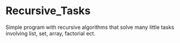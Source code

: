 # Recursive_Tasks
Simple program with recursive algorithms that solve many little tasks involving list, set, array, factorial ect.
